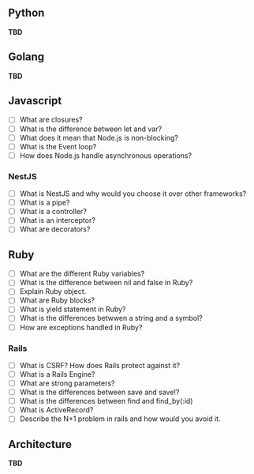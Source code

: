 ## Python
**TBD**

## Golang
**TBD**

## Javascript

- [ ] What are closures?
- [ ] What is the difference between let and var?
- [ ] What does it mean that Node.js is non-blocking?
- [ ] What is the Event loop?
- [ ] How does Node.js handle asynchronous operations?

### NestJS ###
  - [ ] What is NestJS and why would you choose it over other frameworks?
  - [ ] What is a pipe?
  - [ ] What is a controller?
  - [ ] What is an interceptor?
  - [ ] What are decorators?

## Ruby

- [ ] What are the different Ruby variables?
- [ ] What is the difference between nil and false in Ruby?
- [ ] Explain Ruby object.
- [ ] What are Ruby blocks?
- [ ] What is yield statement in Ruby?
- [ ] What is the differences betwwen a string and a symbol?
- [ ] How are exceptions handled in Ruby?

### Rails

- [ ] What is CSRF? How does Rails protect against it?
- [ ] What is a Rails Engine?
- [ ] What are strong parameters?
- [ ] What is the differences between save and save!?
- [ ] What is the differences between find and find_by(:id)
- [ ] What is ActiveRecord?
- [ ] Describe the N+1 problem in rails and how would you avoid it.

## Architecture
**TBD**
